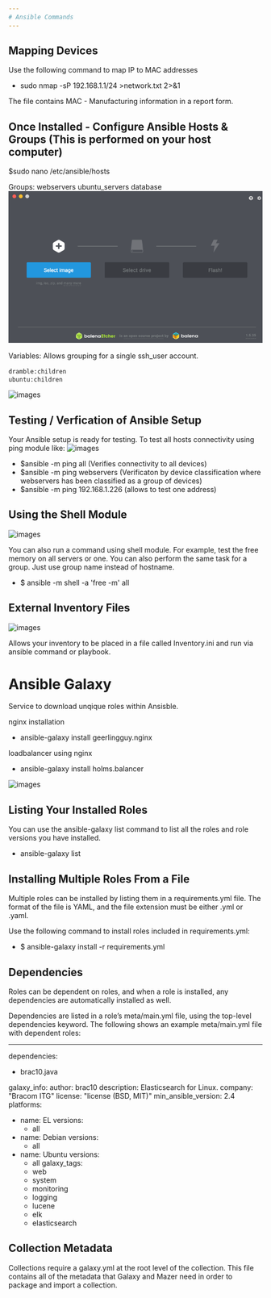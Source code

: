 ```yaml
---
# Ansible Commands
---
```


## Mapping Devices

Use the following command to map IP to MAC addresses

- sudo nmap -sP 192.168.1.1/24 >network.txt 2>&1

The file contains MAC - Manufacturing information in a report form.

## Once Installed - Configure Ansible Hosts & Groups (This is performed on your host computer)

\$sudo nano /etc/ansible/hosts

Groups:
webservers
ubuntu_servers
database
![images](./images/image1.png)

Variables:
Allows grouping for a single
ssh_user account.

    dramble:children
    ubuntu:children

![images](./images/image2.png)

## Testing / Verfication of Ansible Setup

Your Ansible setup is ready for testing. To test all hosts connectivity using ping module like:
![images](./images/image3.png)

- \$ansible -m ping all (Verifies connectivity to all devices)
- \$ansible -m ping webservers (Verificaton by device classification where webservers has been classified as a group of devices)
- \$ansible -m ping 192.168.1.226 (allows to test one address)

## Using the Shell Module

![images](./images/image4.png)

You can also run a command using shell module. For example, test the free memory on all servers or one. You can also perform the same task for a group. Just use group name instead of hostname.

- \$ ansible -m shell -a 'free -m' all

## External Inventory Files

![images](./images/image5.png)

Allows your inventory to be placed in a file called Inventory.ini and run via ansible command or playbook.

# Ansible Galaxy

Service to download unqique roles within Ansisble.

nginx installation

- ansible-galaxy install geerlingguy.nginx

loadbalancer using nginx

- ansible-galaxy install holms.balancer

![images](./images/image7.png)

## Listing Your Installed Roles

You can use the ansible-galaxy list command to list all the roles and role versions you have installed.

- ansible-galaxy list

## Installing Multiple Roles From a File

Multiple roles can be installed by listing them in a requirements.yml file. The format of the file is YAML, and the file extension must be either .yml or .yaml.

Use the following command to install roles included in requirements.yml:

- \$ ansible-galaxy install -r requirements.yml

## Dependencies

Roles can be dependent on roles, and when a role is installed, any dependencies are automatically installed as well.

Dependencies are listed in a role’s meta/main.yml file, using the top-level dependencies keyword. The following shows an example meta/main.yml file with dependent roles:

---

dependencies:

- brac10.java

galaxy_info:
author: brac10
description: Elasticsearch for Linux.
company: "Bracom ITG"
license: "license (BSD, MIT)"
min_ansible_version: 2.4
platforms:

- name: EL
  versions:
  - all
- name: Debian
  versions:
  - all
- name: Ubuntu
  versions:
  - all
    galaxy_tags:
  - web
  - system
  - monitoring
  - logging
  - lucene
  - elk
  - elasticsearch

## Collection Metadata

Collections require a galaxy.yml at the root level of the collection. This file contains all of the metadata that Galaxy and Mazer need in order to package and import a collection.
